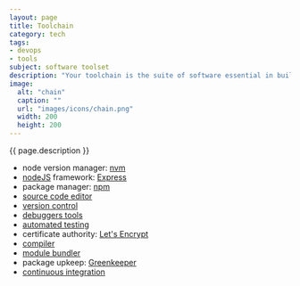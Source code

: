 ```yaml
---
layout: page
title: Toolchain
category: tech
tags:
- devops
- tools
subject: software toolset
description: "Your toolchain is the suite of software essential in building front-end apps."
image:
  alt: "chain"
  caption: ""
  url: "images/icons/chain.png"
  width: 200
  height: 200
---
```


{{ page.description }}

* node version manager: [nvm](https://davidwalsh.name/nvm)
* [nodeJS](https://nodejs.org/) framework: [Express](http://expressjs.com/)
* package manager: [npm](http://www.sitepoint.com/beginners-guide-node-package-manager/)
* [source code editor]({{site.baseurl}}tech/editors.html)
* [version control]({{site.baseurl}}tech/scm.html)
* [debuggers tools]({{site.baseurl}}tech/debugging.html)
* [automated testing]({{site.baseurl}}tech/testing.html)
* certificate authority: [Let's Encrypt](https://letsencrypt.org/)
* [compiler]({{site.baseurl}}tech/compilers.html)
* [module bundler]({{site.baseurl}}tech/webpack.html)
* package upkeep: [Greenkeeper](https://greenkeeper.io/)
* [continuous integration]({{site.baseurl}}tech/ci.html)
